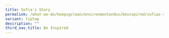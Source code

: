 ```yaml
---
title: Sofia's Story
permalink: /what-we-do/keepsgclean/environmentandus/beinspired/sofias-story/
variant: tiptap
description: ""
third_nav_title: Be Inspired
---
```

